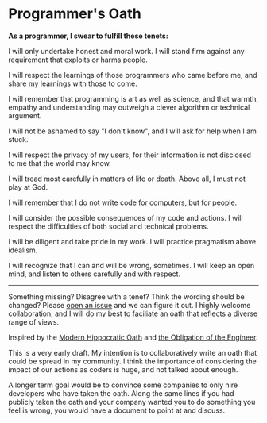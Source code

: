 # Programmer's Oath

**As a programmer, I swear to fulfill these tenets:**

I will only undertake honest and moral work. I will stand firm against any requirement that exploits or harms people.

I will respect the learnings of those programmers who came before me, and share my learnings with those to come.

I will remember that programming is art as well as science, and that warmth, empathy and understanding may outweigh a clever algorithm or technical argument.

I will not be ashamed to say "I don't know", and I will ask for help when I am stuck.

I will respect the privacy of my users, for their information is not disclosed to me that the world may know.

I will tread most carefully in matters of life or death. Above all, I must not play at God.

I will remember that I do not write code for computers, but for people.

I will consider the possible consequences of my code and actions. I will respect the difficulties of both social and technical problems.

I will be diligent and take pride in my work. I will practice pragmatism above idealism.

I will recognize that I can and will be wrong, sometimes. I will keep an open mind, and listen to others carefully and with respect.


------

Something missing? Disagree with a tenet? Think the wording should be changed? Please [open an issue](https://github.com/Widdershin/programmers-oath/issues/new) and we can figure it out. I highly welcome collaboration, and I will do my best to faciliate an oath that reflects a diverse range of views.

Inspired by the [Modern Hippocratic Oath](https://en.wikipedia.org/wiki/Hippocratic_Oath#Modern_version) and [the Obligation of the Engineer](https://en.wikipedia.org/wiki/Engineer's_Ring#The_Obligation_of_The_Engineer).

This is a very early draft. My intention is to collaboratively write an oath that could be spread in my community. I think the importance of considering the impact of our actions as coders is huge, and not talked about enough.

A longer term goal would be to convince some companies to only hire developers who have taken the oath. Along the same lines if you had publicly taken the oath and your company wanted you to do something you feel is wrong, you would have a document to point at and discuss.
